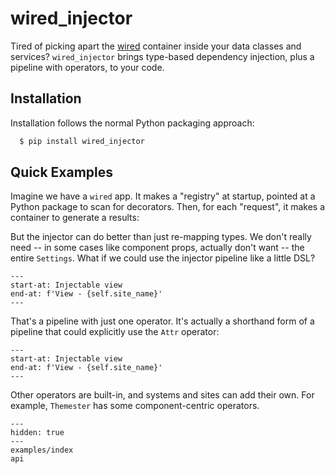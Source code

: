 # wired_injector

Tired of picking apart the [wired](wired:index) container inside your data classes and services?
`wired_injector` brings type-based dependency injection, plus a pipeline with operators, to your code.

## Installation

Installation follows the normal Python packaging approach:

```bash
  $ pip install wired_injector
```

## Quick Examples

Imagine we have a `wired` app.
It makes a "registry" at startup, pointed at a Python package to scan for decorators.
Then, for each "request", it makes a container to generate a results:


But the injector can do better than just re-mapping types.
We don't really need -- in some cases like component props, actually don't want -- the entire `Settings`.
What if we could use the injector pipeline like a little DSL?

```{literalinclude} ../examples/index/operators/factories.py
---
start-at: Injectable view
end-at: f'View - {self.site_name}'
---
```

That's a pipeline with just one operator.
It's actually a shorthand form of a pipeline that could explicitly use the `Attr` operator:

```{literalinclude} ../examples/index/pipelines/factories.py
---
start-at: Injectable view
end-at: f'View - {self.site_name}'
---
```

Other operators are built-in, and systems and sites can add their own.
For example, `Themester` has some component-centric operators.

```{toctree}
---
hidden: true
---
examples/index
api
```
